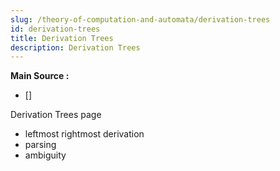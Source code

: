 ```yaml
---
slug: /theory-of-computation-and-automata/derivation-trees
id: derivation-trees
title: Derivation Trees
description: Derivation Trees
---
```


**Main Source :**

- []

Derivation Trees page

- leftmost rightmost derivation
- parsing
- ambiguity
